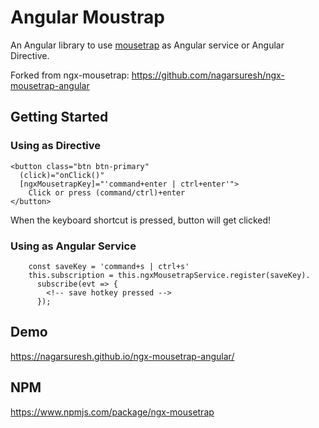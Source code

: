 # Angular Moustrap

An Angular library to use [mousetrap](https://www.npmjs.com/package/mousetrap) as Angular service or Angular Directive.

Forked from ngx-mousetrap: https://github.com/nagarsuresh/ngx-mousetrap-angular 

## Getting Started

### Using as Directive
```
<button class="btn btn-primary"
  (click)="onClick()"
  [ngxMousetrapKey]="'command+enter | ctrl+enter'">
    Click or press (command/ctrl)+enter
</button>

```

When the keyboard shortcut is pressed, button will get clicked!

### Using as Angular Service
```
    const saveKey = 'command+s | ctrl+s'
    this.subscription = this.ngxMousetrapService.register(saveKey).
      subscribe(evt => {
        <!-- save hotkey pressed -->
      });

```

## Demo
https://nagarsuresh.github.io/ngx-mousetrap-angular/

## NPM
https://www.npmjs.com/package/ngx-mousetrap


